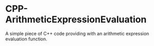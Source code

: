# CPP-ArithmeticExpressionEvaluation
A simple piece of C++ code providing with an arithmetic expression evaluation function.

